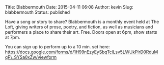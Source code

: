 Title: Blabbermouth
Date: 2015-04-11 06:08
Author: kevin
Slug: blabbermouth
Status: published

Have a song or story to share? Blabbermouth is a monthly event held at The Loft, giving writers of prose, poetry, and fiction, as well as musicians and performers a place to share their art. Free. Doors open at 6pm, show starts at 7pm.

You can sign up to perform up to a 10 min. set here: https://docs.google.com/forms/d/1H99nEzyEySbqTcILsv5LWUkPlrD0RduMqP\_SYSa0xZw/viewform
